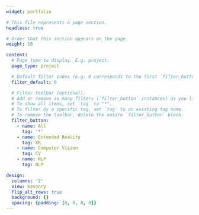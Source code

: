 ```yaml
---
widget: portfolio

# This file represents a page section.
headless: true

# Order that this section appears on the page.
weight: 10

content:
  # Page type to display. E.g. project.
  page_type: project

  # Default filter index (e.g. 0 corresponds to the first `filter_button` instance below).
  filter_default: 0

  # Filter toolbar (optional).
  # Add or remove as many filters (`filter_button` instances) as you like.
  # To show all items, set `tag` to "*".
  # To filter by a specific tag, set `tag` to an existing tag name.
  # To remove the toolbar, delete the entire `filter_button` block.
  filter_button:
    - name: All
      tag: '*'
    - name: Extended Reality
      tag: XR
    - name: Computer Vision
      tag: CV
    - name: NLP
      tag: NLP

design:
  columns: '2'
  view: masonry
  flip_alt_rows: true
  background: {}
  spacing: {padding: [0, 0, 0, 0]}
---
```

